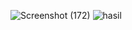 ![Screenshot (172)](https://github.com/user-attachments/assets/1b4ada98-85ed-458a-ac2c-11bce35b0606)
![hasil](https://github.com/user-attachments/assets/8cc04e97-3b5c-4acf-948e-5859cd80241a)
